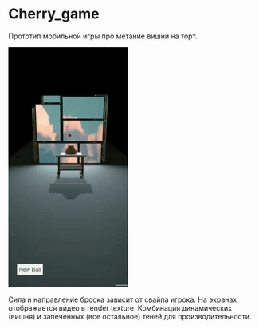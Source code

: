 # Cherry_game

Прототип мобильной игры про метание вишни на торт.

![](https://github.com/IsaevPVL/Cherry_game/blob/main/Cherry%20game.gif)

Сила и направление броска зависит от свайпа игрока. На экранах отображается видео в render texture. Комбинация динамических (вишня) и запеченных (все остальное) теней для производительности.
